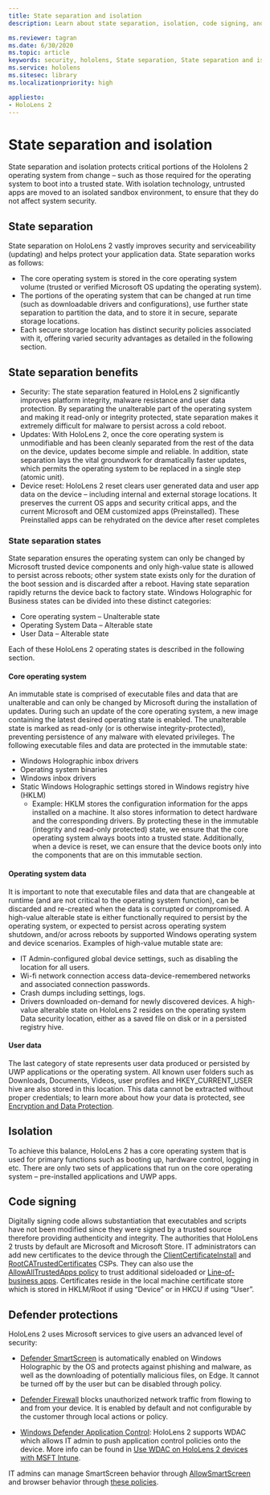 ```yaml
---
title: State separation and isolation
description: Learn about state separation, isolation, code signing, and defender applications on your HoloLens 2 mixed reality device.

ms.reviewer: tagran
ms.date: 6/30/2020
ms.topic: article
keywords: security, hololens, State separation, State separation and isolation, hololens 2, hololens2 security, security overview, security architecture, architecture, hololens 2 architecture
ms.service: hololens
ms.sitesec: library
ms.localizationpriority: high

appliesto:
- HoloLens 2
---
```


# State separation and isolation

State separation and isolation protects critical portions of the Hololens 2 operating system from change – such as those required for the operating system to boot into a trusted state. With isolation technology, untrusted apps are moved to an isolated sandbox environment, to ensure that they do not affect system security.

## State separation

State separation on HoloLens 2 vastly improves security and serviceability (updating) and helps protect your application data.  State separation works as follows:
  * The core operating system is stored in the core operating system volume (trusted or verified Microsoft OS updating the operating system).
  * The portions of the operating system that can be changed at run time (such as downloadable drivers and configurations), use further state separation to partition the data, and to store it in secure, separate storage locations.
  * Each secure storage location has distinct security policies associated with it, offering varied security advantages as detailed in the following section.

## State separation benefits

  * Security: The state separation featured in HoloLens 2 significantly improves platform integrity, malware resistance and user data protection. By separating the unalterable part of the operating system and making it read-only or integrity protected, state separation makes it extremely difficult for malware to persist across a cold reboot. 
  * Updates: With HoloLens 2, once the core operating system is unmodifiable and has been cleanly separated from the rest of the data on the device, updates become simple and reliable.  In addition, state separation lays the vital groundwork for dramatically faster updates, which permits the operating system to be replaced in a single step (atomic unit).
  * Device reset: HoloLens 2 reset clears user generated data and user app data on the device – including internal and external storage locations. It preserves the current OS apps and security critical apps, and the current Microsoft and OEM customized apps (Preinstalled). These Preinstalled apps can be rehydrated on the device after reset completes

### State separation states

State separation ensures the operating system can only be changed by Microsoft trusted device components and only high-value state is allowed to persist across reboots; other system state exists only for the duration of the boot session and is discarded after a reboot. Having state separation rapidly returns the device back to factory state. Windows Holographic for Business states can be divided into these distinct categories:
  * Core operating system – Unalterable state
  * Operating System Data – Alterable state 
  * User Data – Alterable state

Each of these HoloLens 2 operating states is described in the following section.

#### Core operating system

An immutable state is comprised of executable files and data that are unalterable and can only be changed by Microsoft during the installation of updates. During such an update of the core operating system, a new image containing the latest desired operating state is enabled.
The unalterable state is marked as read-only (or is otherwise integrity-protected), preventing persistence of any malware with elevated privileges. The following executable files and data are protected in the immutable state:
  * Windows Holographic inbox drivers
  * Operating system binaries
  * Windows inbox drivers
  * Static Windows Holographic settings stored in Windows registry hive (HKLM)
    * Example: HKLM stores the configuration information for the apps installed on a machine. It also stores information to detect hardware and the corresponding drivers.
By protecting these in the immutable (integrity and read-only protected) state, we ensure that the core operating system always boots into a trusted state. Additionally, when a device is reset, we can ensure that the device boots only into the components that are on this immutable section. 

#### Operating system data 

It is important to note that executable files and data that are changeable at runtime (and are not critical to the operating system function), can be discarded and re-created when the data is corrupted or compromised. 
A high-value alterable state is either functionally required to persist by the operating system, or expected to persist across operating system shutdown, and/or across reboots by supported Windows operating system and device scenarios. Examples of high-value mutable state are:
  * IT Admin-configured global device settings, such as disabling the location for all users.
  * Wi-fi network connection access data-device-remembered networks and associated connection passwords.
  * Crash dumps including settings, logs.
  * Drivers downloaded on-demand for newly discovered devices.
A high-value alterable state on HoloLens 2 resides on the operating system Data security location, either as a saved file on disk or in a persisted registry hive.

#### User data

The last category of state represents user data produced or persisted by UWP applications or the operating system. All known user folders such as Downloads, Documents, Videos, user profiles and HKEY_CURRENT_USER hive are also stored in this location. This data cannot be extracted without proper credentials; to learn more about how your data is protected, see [Encryption and Data Protection](security-encryption-data-protection.md).

##	Isolation

To achieve this balance, HoloLens 2 has a core operating system that is used for primary functions such as booting up, hardware control, logging in etc. There are only two sets of applications that run on the core operating system – pre-installed applications and UWP apps.

## Code signing

Digitally signing code allows substantiation that executables and scripts have not been modified since they were signed by a trusted source therefore providing authenticity and integrity. The authorities that HoloLens 2 trusts by default are Microsoft and Microsoft Store. IT administrators can add new certificates to the device through the [ClientCertificateInstall](/windows/client-management/mdm/clientcertificateinstall-csp) and [RootCATrustedCertificates](/windows/client-management/mdm/rootcacertificates-csp) CSPs. They can also use the [AllowAllTrustedApps policy](/windows/client-management/mdm/policy-csp-applicationmanagement#applicationmanagement-allowalltrustedapps) to trust additional sideloaded or [Line-of-business apps](/intune/apps/lob-apps-windows). Certificates reside in the local machine certificate store which is stored in HKLM/Root if using “Device” or in HKCU if using “User”.

## Defender protections
HoloLens 2 uses Microsoft services to give users an advanced level of security:

* [Defender SmartScreen](/windows/security/threat-protection/microsoft-defender-smartscreen/microsoft-defender-smartscreen-overview) is automatically enabled on Windows Holographic by the OS and protects against phishing and malware, as well as the downloading of potentially malicious files, on Edge. It cannot be turned off by the user but can be disabled through policy.

* [Defender Firewall](/windows/security/threat-protection/windows-firewall/windows-firewall-with-advanced-security) blocks unauthorized network traffic from flowing to and from your device. It is enabled by default and not configurable by the customer through local actions or policy. 

* [Windows Defender Application Control](/windows/security/threat-protection/windows-defender-application-control/wdac-and-applocker-overview):  HoloLens 2 supports WDAC which allows IT admin to push application control policies onto the device. More info can be found in [Use WDAC on HoloLens 2 devices with MSFT Intune](/mem/intune/configuration/custom-profile-hololens). 

IT admins can manage SmartScreen behavior through [AllowSmartScreen](/windows/client-management/mdm/policy-csp-browser#browser-allowsmartscreen) and browser behavior through [these policies](/windows/client-management/mdm/policy-csps-supported-by-hololens2). 

